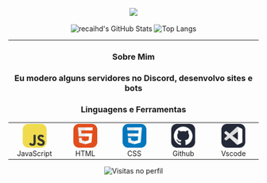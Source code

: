 <!-- redminzinhoosooooooooo -->

<p align="center">
<img src="https://i.postimg.cc/8zGmYXXW/Untitled-Project-1.jpg" />
</p>



<div align="center">


<img src="https://github-readme-stats.vercel.app/api?username=recaihd&show_icons=true&theme=tokyonight&hide=prs,issues&count_private=true" height="180" alt="recaihd's GitHub Stats" />




<img src="https://github-readme-stats.vercel.app/api/top-langs/?username=recaihd&layout=compact&theme=tokyonight" height="180" alt="Top Langs" />

</div>

---
<h3 align="center">
Sobre Mim
</p>

<h3 align="center">

  Eu modero alguns servidores no Discord, desenvolvo sites e bots
</p>


<h3 align="center">
  Linguagens e Ferramentas
</h3>





<div align="center">
  <table>
    <tr>
      <td align="center" width="96">
        <img src="https://github.com/tandpfun/skill-icons/raw/main/icons/JavaScript.svg" width="48" height="48" alt="JavaScript" />
        <br>JavaScript
      </td>
      <td align="center" width="96">
        <img src="https://github.com/tandpfun/skill-icons/raw/main/icons/HTML.svg" width="48" height="48" alt="HTML" />
        <br>HTML
      </td>
      <td align="center" width="96">
        <img src="https://github.com/tandpfun/skill-icons/raw/main/icons/CSS.svg" width="48" height="48" alt="CSS" />
        <br>CSS
      </td>
      <td align="center" width="96">
        <img src="https://github.com/tandpfun/skill-icons/raw/main/icons/Github-Dark.svg" width="48" height="48" alt="Github" />
        <br>Github
      </td>
      <td align="center" width="96">
        <img src="https://github.com/tandpfun/skill-icons/raw/main/icons/VSCode-Dark.svg" width="48" height="48" alt="Vscode" />
        <br>Vscode
      </td>
    </tr>
  </table>
</div>


<p align="center">
  <img src="https://komarev.com/ghpvc/?username=RecaiHD&style=flat-square&color=blue" alt="Visitas no perfil"/>
</p>
